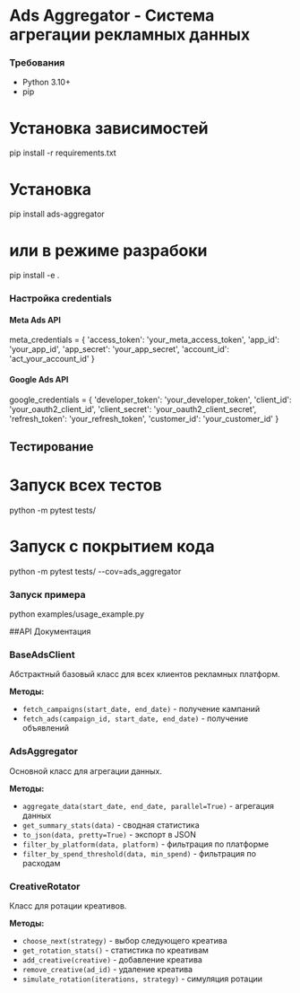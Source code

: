# Ads Aggregator - Система агрегации рекламных данных


### Требования

- Python 3.10+
- pip

# Установка зависимостей
pip install -r requirements.txt

# Установка 
pip install ads-aggregator

# или в режиме разрабоки 
pip install -e .


### Настройка credentials

#### Meta Ads API

meta_credentials = {
    'access_token': 'your_meta_access_token',
    'app_id': 'your_app_id', 
    'app_secret': 'your_app_secret',
    'account_id': 'act_your_account_id'
}


#### Google Ads API


google_credentials = {
    'developer_token': 'your_developer_token',
    'client_id': 'your_oauth2_client_id',
    'client_secret': 'your_oauth2_client_secret', 
    'refresh_token': 'your_refresh_token',
    'customer_id': 'your_customer_id'
}



##  Тестирование

# Запуск всех тестов
python -m pytest tests/

# Запуск с покрытием кода
python -m pytest tests/ --cov=ads_aggregator


### Запуск примера

python examples/usage_example.py


##API Документация

### BaseAdsClient

Абстрактный базовый класс для всех клиентов рекламных платформ.

**Методы:**
- `fetch_campaigns(start_date, end_date)` - получение кампаний
- `fetch_ads(campaign_id, start_date, end_date)` - получение объявлений

### AdsAggregator

Основной класс для агрегации данных.

**Методы:**
- `aggregate_data(start_date, end_date, parallel=True)` - агрегация данных
- `get_summary_stats(data)` - сводная статистика
- `to_json(data, pretty=True)` - экспорт в JSON
- `filter_by_platform(data, platform)` - фильтрация по платформе
- `filter_by_spend_threshold(data, min_spend)` - фильтрация по расходам

### CreativeRotator

Класс для ротации креативов.

**Методы:**
- `choose_next(strategy)` - выбор следующего креатива
- `get_rotation_stats()` - статистика по креативам
- `add_creative(creative)` - добавление креатива
- `remove_creative(ad_id)` - удаление креатива
- `simulate_rotation(iterations, strategy)` - симуляция ротации
